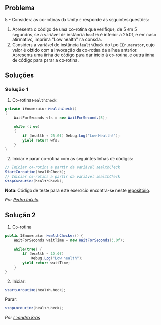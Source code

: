 ## Problema

5 - Considera as co-rotinas do Unity e responde às seguintes questões:

1. Apresenta o código de uma co-rotina que verifique, de 5 em 5 segundos, se a
   variável de instância `health` é inferior a 25.0f, e em caso afirmativo,
   imprima "Low health" na consola.
2. Considera a variável de instância `healthCheck` do tipo `IEnumerator`, cujo
   valor é obtido com a invocação da co-rotina da alínea anterior. Apresenta
   uma linha de código para dar início à co-rotina, e outra linha de código
   para parar a co-rotina.

## Soluções

### Solução 1

1. Co-rotina `HealthCheck`:

```cs
private IEnumerator HealthCheck()
{
    WaitForSeconds wfs = new WaitForSeconds(5);

    while (true)
    {
        if (health < 25.0f) Debug.Log("Low Health!");
        yield return wfs;
    }
}
```

2. Iniciar e parar co-rotina com as seguintes linhas de códigos:

```cs
// Iniciar co-rotina a partir da variável healthCheck
StartCoroutine(healthCheck);
// Iniciar co-rotina a partir da variável healthCheck
StopCoroutine(healthCheck);
```

**Nota:** Código de teste para este exercício encontra-se neste
[repositório](https://github.com/PmaiWoW/LP2_Github_Exercises).

*Por [Pedro Inácio](https://github.com/PmaiWoW).*

## Solução 2

1. Co-rotina:

```cs
public IEnumerator HealthChecker() {
    WaitForSeconds waitTime = new WaitForSeconds(5.0f);
    
    while(true) {
        if (health < 25.0f)
            Debug.Log("Low health");
        yield return waitTime;
    }
}
```

2. Iniciar:

```cs
StartCoroutine(healthCheck);
```

Parar:

```cs
StopCoroutine(healthCheck);
```

*Por [Leandro Brás](https://github.com/xShadoWalkeR)*